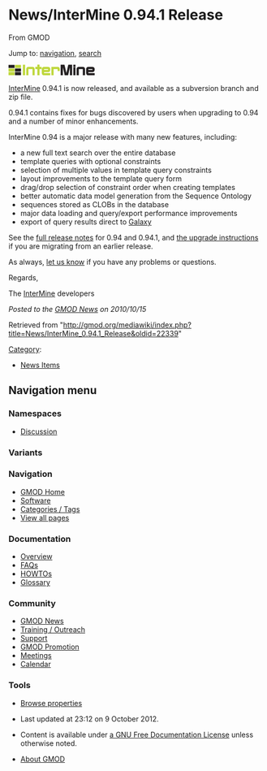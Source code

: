 <div id="mw-page-base" class="noprint">

</div>

<div id="mw-head-base" class="noprint">

</div>

<div id="content" class="mw-body" role="main">

<span id="top"></span>

<div id="mw-js-message" style="display:none;">

</div>



# <span dir="auto">News/InterMine 0.94.1 Release</span>

<div id="bodyContent">

<div id="siteSub">

From GMOD

</div>

<div id="contentSub">

</div>

<div id="jump-to-nav" class="mw-jump">

Jump to: [navigation](#mw-navigation), [search](#p-search)

</div>

<div id="mw-content-text" class="mw-content-ltr" lang="en" dir="ltr">

<div class="floatright">

[<img
src="https://raw.githubusercontent.com/GMOD/gmod.github.io/main/mediawiki/images/thumb/1/13/InterMineLogo.png/170px-InterMineLogo.png"
srcset="https://raw.githubusercontent.com/GMOD/gmod.github.io/main/mediawiki/images/thumb/1/13/InterMineLogo.png/255px-InterMineLogo.png 1.5x, https://raw.githubusercontent.com/GMOD/gmod.github.io/main/mediawiki/images/thumb/1/13/InterMineLogo.png/340px-InterMineLogo.png 2x"
width="170" height="21" alt="InterMine 0.94.1 release" />](../InterMine "InterMine 0.94.1 release")

</div>

[InterMine](../InterMine "InterMine") 0.94.1 is now released, and
available as a subversion branch and zip file.

0.94.1 contains fixes for bugs discovered by users when upgrading to
0.94 and a number of minor enhancements.

InterMine 0.94 is a major release with many new features, including:

- a new full text search over the entire database
- template queries with optional constraints
- selection of multiple values in template query constraints
- layout improvements to the template query form
- drag/drop selection of constraint order when creating templates
- better automatic data model generation from the Sequence Ontology
- sequences stored as CLOBs in the database
- major data loading and query/export performance improvements
- export of query results direct to [Galaxy](../Galaxy.1 "Galaxy")

See the <a href="http://www.intermine.org/wiki/ReleaseNotes"
class="external text" rel="nofollow">full release notes</a> for 0.94 and
0.94.1, and <a href="http://www.intermine.org/wiki/UpgradeInterMine"
class="external text" rel="nofollow">the upgrade instructions</a> if you
are migrating from an earlier release.

As always, [let us know](../InterMine#Contact "InterMine") if you have
any problems or questions.

Regards,

The [InterMine](../InterMine "InterMine") developers

  

<div class="newsfooter">

*Posted to the [GMOD News](../GMOD_News "GMOD News") on 2010/10/15*

</div>

</div>

<div class="printfooter">

Retrieved from
"<http://gmod.org/mediawiki/index.php?title=News/InterMine_0.94.1_Release&oldid=22339>"

</div>

<div id="catlinks" class="catlinks">

<div id="mw-normal-catlinks" class="mw-normal-catlinks">

[Category](../Special%3ACategories "Special%3ACategories"):

- [News Items](../Category%3ANews_Items "Category%3ANews Items")

</div>

</div>

<div class="visualClear">

</div>

</div>

</div>

<div id="mw-navigation">

## Navigation menu

<div id="mw-head">



<div id="left-navigation">

<div id="p-namespaces" class="vectorTabs" role="navigation"
aria-labelledby="p-namespaces-label">

### Namespaces


- <span id="ca-talk"><a
  href="http://gmod.org/mediawiki/index.php?title=Talk:News/InterMine_0.94.1_Release&amp;action=edit&amp;redlink=1"
  accesskey="t"
  title="Discussion about the content page [t]">Discussion</a></span>

</div>

<div id="p-variants" class="vectorMenu emptyPortlet" role="navigation"
aria-labelledby="p-variants-label">

### 

### Variants[](#)

<div class="menu">

</div>

</div>

</div>





</div>

</div>

</div>

<div id="mw-panel">

<div id="p-logo" role="banner">

<a href="../Main_Page"
style="background-image: url(../../images/GMOD-cogs.png);"
title="Visit the main page"></a>

</div>

<div id="p-Navigation" class="portal" role="navigation"
aria-labelledby="p-Navigation-label">

### Navigation

<div class="body">

- <span id="n-GMOD-Home">[GMOD Home](../Main_Page)</span>
- <span id="n-Software">[Software](../GMOD_Components)</span>
- <span id="n-Categories-.2F-Tags">[Categories /
  Tags](../Categories)</span>
- <span id="n-View-all-pages">[View all
  pages](../Special:AllPages)</span>

</div>

</div>

<div id="p-Documentation" class="portal" role="navigation"
aria-labelledby="p-Documentation-label">

### Documentation

<div class="body">

- <span id="n-Overview">[Overview](../Overview)</span>
- <span id="n-FAQs">[FAQs](../Category%3AFAQ)</span>
- <span id="n-HOWTOs">[HOWTOs](../Category%3AHOWTO)</span>
- <span id="n-Glossary">[Glossary](../Glossary)</span>

</div>

</div>

<div id="p-Community" class="portal" role="navigation"
aria-labelledby="p-Community-label">

### Community

<div class="body">

- <span id="n-GMOD-News">[GMOD News](../GMOD_News)</span>
- <span id="n-Training-.2F-Outreach">[Training /
  Outreach](../Training_and_Outreach)</span>
- <span id="n-Support">[Support](../Support)</span>
- <span id="n-GMOD-Promotion">[GMOD Promotion](../GMOD_Promotion)</span>
- <span id="n-Meetings">[Meetings](../Meetings)</span>
- <span id="n-Calendar">[Calendar](../Calendar)</span>

</div>

</div>

<div id="p-tb" class="portal" role="navigation"
aria-labelledby="p-tb-label">

### Tools

<div class="body">


- <span id="t-smwbrowselink"><a href="../Special%3ABrowse/News-2FInterMine_0.94.1_Release"
  rel="smw-browse">Browse properties</a></span>


</div>

</div>

</div>

</div>

<div id="footer" role="contentinfo">

- <span id="footer-info-lastmod">Last updated at 23:12 on 9 October
  2012.</span>
<!-- - <span id="footer-info-viewcount">6,983 page views.</span> -->
- <span id="footer-info-copyright">Content is available under
  <a href="http://www.gnu.org/licenses/fdl-1.3.html" class="external"
  rel="nofollow">a GNU Free Documentation License</a> unless otherwise
  noted.</span>

<!-- -->

- <span id="footer-places-about">[About
  GMOD](../GMOD%3AAbout "GMOD%3AAbout")</span>

<!-- -->






</div>
